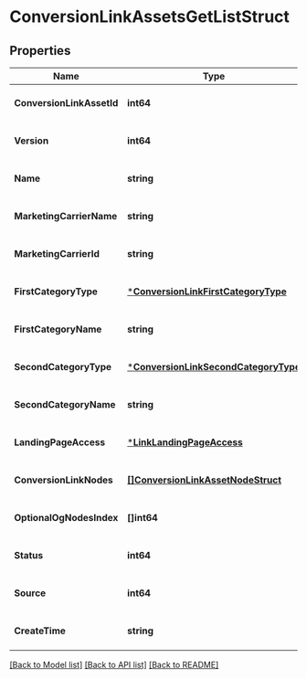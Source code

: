 # ConversionLinkAssetsGetListStruct

## Properties
Name | Type | Description | Notes
------------ | ------------- | ------------- | -------------
**ConversionLinkAssetId** | **int64** |  | [optional] [default to null]
**Version** | **int64** |  | [optional] [default to null]
**Name** | **string** |  | [optional] [default to null]
**MarketingCarrierName** | **string** |  | [optional] [default to null]
**MarketingCarrierId** | **string** |  | [optional] [default to null]
**FirstCategoryType** | [***ConversionLinkFirstCategoryType**](ConversionLinkFirstCategoryType.md) |  | [optional] [default to null]
**FirstCategoryName** | **string** |  | [optional] [default to null]
**SecondCategoryType** | [***ConversionLinkSecondCategoryType**](ConversionLinkSecondCategoryType.md) |  | [optional] [default to null]
**SecondCategoryName** | **string** |  | [optional] [default to null]
**LandingPageAccess** | [***LinkLandingPageAccess**](link_landing_page_access.md) |  | [optional] [default to null]
**ConversionLinkNodes** | [**[]ConversionLinkAssetNodeStruct**](conversion_link_asset_node_struct.md) |  | [optional] [default to null]
**OptionalOgNodesIndex** | **[]int64** |  | [optional] [default to null]
**Status** | **int64** |  | [optional] [default to null]
**Source** | **int64** |  | [optional] [default to null]
**CreateTime** | **string** |  | [optional] [default to null]

[[Back to Model list]](../README.md#documentation-for-models) [[Back to API list]](../README.md#documentation-for-api-endpoints) [[Back to README]](../README.md)


